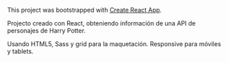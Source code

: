 This project was bootstrapped with [Create React App](https://github.com/facebookincubator/create-react-app).

Projecto creado con React, obteniendo información de una API de personajes de Harry Potter.

Usando HTML5, Sass y grid para la maquetación. Responsive para móviles y tablets.
